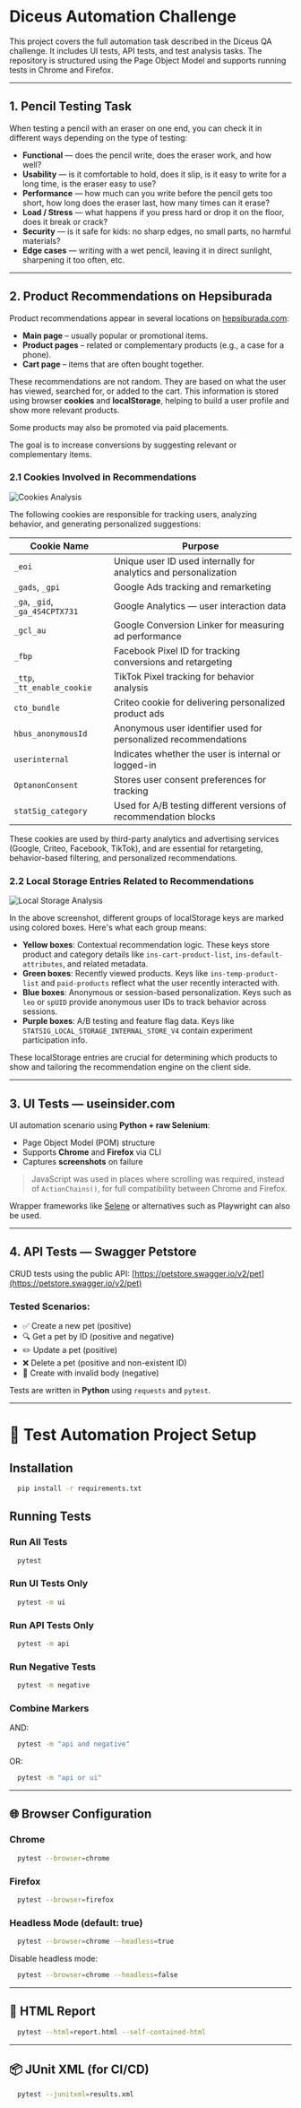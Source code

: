 # Diceus Automation Challenge

This project covers the full automation task described in the Diceus QA challenge. It includes UI tests, API tests, and test analysis tasks. The repository is structured using the Page Object Model and supports running tests in Chrome and Firefox.

---

## 1. Pencil Testing Task

When testing a pencil with an eraser on one end, you can check it in different ways depending on the type of testing:

* **Functional** — does the pencil write, does the eraser work, and how well?
* **Usability** — is it comfortable to hold, does it slip, is it easy to write for a long time, is the eraser easy to use?
* **Performance** — how much can you write before the pencil gets too short, how long does the eraser last, how many times can it erase?
* **Load / Stress** — what happens if you press hard or drop it on the floor, does it break or crack?
* **Security** — is it safe for kids: no sharp edges, no small parts, no harmful materials?
* **Edge cases** — writing with a wet pencil, leaving it in direct sunlight, sharpening it too often, etc.

---

## 2. Product Recommendations on Hepsiburada

Product recommendations appear in several locations on [hepsiburada.com](https://www.hepsiburada.com):

* **Main page** – usually popular or promotional items.
* **Product pages** – related or complementary products (e.g., a case for a phone).
* **Cart page** – items that are often bought together.

These recommendations are not random. They are based on what the user has viewed, searched for, or added to the cart. This information is stored using browser **cookies** and **localStorage**, helping to build a user profile and show more relevant products.

Some products may also be promoted via paid placements.

The goal is to increase conversions by suggesting relevant or complementary items.

### 2.1 Cookies Involved in Recommendations

![Cookies Analysis](info_pics/cookies.png)

The following cookies are responsible for tracking users, analyzing behavior, and generating personalized suggestions:

| Cookie Name                     | Purpose                                                          |
| ------------------------------- | ---------------------------------------------------------------- |
| `_eoi`                          | Unique user ID used internally for analytics and personalization |
| `_gads`, `_gpi`                 | Google Ads tracking and remarketing                              |
| `_ga`, `_gid`, `_ga_4S4CPTX731` | Google Analytics — user interaction data                         |
| `_gcl_au`                       | Google Conversion Linker for measuring ad performance            |
| `_fbp`                          | Facebook Pixel ID for tracking conversions and retargeting       |
| `_ttp`, `_tt_enable_cookie`     | TikTok Pixel tracking for behavior analysis                      |
| `cto_bundle`                    | Criteo cookie for delivering personalized product ads            |
| `hbus_anonymousId`              | Anonymous user identifier used for personalized recommendations  |
| `userinternal`                  | Indicates whether the user is internal or logged-in              |
| `OptanonConsent`                | Stores user consent preferences for tracking                     |
| `statSig_category`              | Used for A/B testing different versions of recommendation blocks |

These cookies are used by third-party analytics and advertising services (Google, Criteo, Facebook, TikTok), and are essential for retargeting, behavior-based filtering, and personalized recommendations.

### 2.2 Local Storage Entries Related to Recommendations

![Local Storage Analysis](info_pics/local_storage.png)

In the above screenshot, different groups of localStorage keys are marked using colored boxes. Here's what each group means:

* **Yellow boxes**: Contextual recommendation logic. These keys store product and category details like `ins-cart-product-list`, `ins-default-attributes`, and related metadata.
* **Green boxes**: Recently viewed products. Keys like `ins-temp-product-list` and `paid-products` reflect what the user recently interacted with.
* **Blue boxes**: Anonymous or session-based personalization. Keys such as `leo` or `spUID` provide anonymous user IDs to track behavior across sessions.
* **Purple boxes**: A/B testing and feature flag data. Keys like `STATSIG_LOCAL_STORAGE_INTERNAL_STORE_V4` contain experiment participation info.

These localStorage entries are crucial for determining which products to show and tailoring the recommendation engine on the client side.

---

## 3. UI Tests — useinsider.com

UI automation scenario using **Python + raw Selenium**:

* Page Object Model (POM) structure
* Supports **Chrome** and **Firefox** via CLI
* Captures **screenshots** on failure

> JavaScript was used in places where scrolling was required, instead of `ActionChains()`, for full compatibility between Chrome and Firefox.

Wrapper frameworks like [Selene](https://github.com/yashaka/selene) or alternatives such as Playwright can also be used.

---

## 4. API Tests — Swagger Petstore

CRUD tests using the public API: [https://petstore.swagger.io/v2/pet](https://petstore.swagger.io/v2/pet)

### Tested Scenarios:

* ✅ Create a new pet (positive)
* 🔍 Get a pet by ID (positive and negative)
* ✏️ Update a pet (positive)
* ❌ Delete a pet (positive and non-existent ID)
* 🚫 Create with invalid body (negative)

Tests are written in **Python** using `requests` and `pytest`.

---

# 🔧 Test Automation Project Setup

## Installation

```bash
  pip install -r requirements.txt
```

## Running Tests

### Run All Tests

```bash
  pytest
```

### Run UI Tests Only

```bash
  pytest -m ui
```

### Run API Tests Only

```bash
  pytest -m api
```

### Run Negative Tests

```bash
  pytest -m negative
```

### Combine Markers

AND:

```bash
  pytest -m "api and negative"
```

OR:

```bash
  pytest -m "api or ui"
```

---

## 🌐 Browser Configuration

### Chrome

```bash
  pytest --browser=chrome
```

### Firefox

```bash
  pytest --browser=firefox
```

### Headless Mode (default: true)

```bash
  pytest --browser=chrome --headless=true
```

Disable headless mode:

```bash
  pytest --browser=chrome --headless=false
```

---

## 📄 HTML Report

```bash
  pytest --html=report.html --self-contained-html
```

---

## 📦 JUnit XML (for CI/CD)

```bash
  pytest --junitxml=results.xml
```
